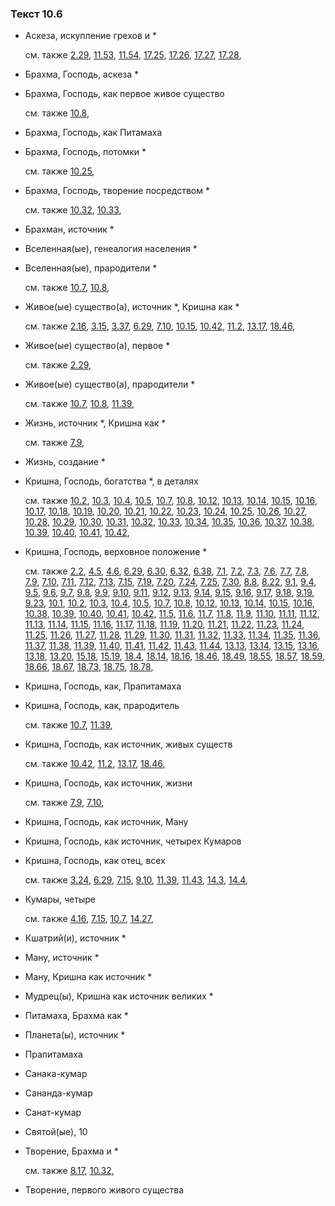### Текст 10.6
	
- Аскеза, искупление грехов и \*

	см. также  [2.29](../02/0229.md),  [11.53](../11/1153.md),  [11.54](../11/1154.md),  [17.25](../17/1725.md),  [17.26](../17/1726.md),  [17.27](../17/1727.md),  [17.28](../17/1728.md), 
	
- Брахма, Господь, аскеза \*

	
- Брахма, Господь, как первое живое существо

	см. также  [10.8](../10/1008.md), 
	
- Брахма, Господь, как Питамаха

	
- Брахма, Господь, потомки \*

	см. также  [10.25](../10/1025.md), 
	
- Брахма, Господь, творение посредством \*

	см. также  [10.32](../10/1032.md),  [10.33](../10/1033.md), 
	
- Брахман, источник \*

	
- Вселенная(ые), генеалогия населения \*

	
- Вселенная(ые), прародители \*

	см. также  [10.7](../10/1007.md),  [10.8](../10/1008.md), 
	
- Живое(ые) существо(а), источник \*, Кришна как \*

	см. также  [2.16](../02/0216.md),  [3.15](../03/0315.md),  [3.37](../03/0337.md),  [6.29](../06/0629.md),  [7.10](../07/0710.md),  [10.15](../10/1015.md),  [10.42](../10/1042.md),  [11.2](../11/1102.md),  [13.17](../13/1317.md),  [18.46](../18/1846.md), 
	
- Живое(ые) существо(а), первое \*

	см. также  [2.29](../02/0229.md), 
	
- Живое(ые) существо(а), прародители \*

	см. также  [10.7](../10/1007.md),  [10.8](../10/1008.md),  [11.39](../11/1139.md), 
	
- Жизнь, источник \*, Кришна как \*

	см. также  [7.9](../07/0709.md), 
	
- Жизнь, создание \*

	
- Кришна, Господь, богатства \*, в деталях

	см. также  [10.2](../10/1002.md),  [10.3](../10/1003.md),  [10.4](../10/1004.md),  [10.5](../10/1005.md),  [10.7](../10/1007.md),  [10.8](../10/1008.md),  [10.12](../10/1012.md),  [10.13](../10/1013.md),  [10.14](../10/1014.md),  [10.15](../10/1015.md),  [10.16](../10/1016.md),  [10.17](../10/1017.md),  [10.18](../10/1018.md),  [10.19](../10/1019.md),  [10.20](../10/1020.md),  [10.21](../10/1021.md),  [10.22](../10/1022.md),  [10.23](../10/1023.md),  [10.24](../10/1024.md),  [10.25](../10/1025.md),  [10.26](../10/1026.md),  [10.27](../10/1027.md),  [10.28](../10/1028.md),  [10.29](../10/1029.md),  [10.30](../10/1030.md),  [10.31](../10/1031.md),  [10.32](../10/1032.md),  [10.33](../10/1033.md),  [10.34](../10/1034.md),  [10.35](../10/1035.md),  [10.36](../10/1036.md),  [10.37](../10/1037.md),  [10.38](../10/1038.md),  [10.39](../10/1039.md),  [10.40](../10/1040.md),  [10.41](../10/1041.md),  [10.42](../10/1042.md), 
	
- Кришна, Господь, верховное положение \*

	см. также  [2.2](../02/0202.md),  [4.5](../04/0405.md),  [4.6](../04/0406.md),  [6.29](../06/0629.md),  [6.30](../06/0630.md),  [6.32](../06/0632.md),  [6.38](../06/0638.md),  [7.1](../07/0701.md),  [7.2](../07/0702.md),  [7.3](../07/0703.md),  [7.6](../07/0706.md),  [7.7](../07/0707.md),  [7.8](../07/0708.md),  [7.9](../07/0709.md),  [7.10](../07/0710.md),  [7.11](../07/0711.md),  [7.12](../07/0712.md),  [7.13](../07/0713.md),  [7.15](../07/0715.md),  [7.19](../07/0719.md),  [7.20](../07/0720.md),  [7.24](../07/0724.md),  [7.25](../07/0725.md),  [7.30](../07/0730.md),  [8.8](../08/0808.md),  [8.22](../08/0822.md),  [9.1](../09/0901.md),  [9.4](../09/0904.md),  [9.5](../09/0905.md),  [9.6](../09/0906.md),  [9.7](../09/0907.md),  [9.8](../09/0908.md),  [9.9](../09/0909.md),  [9.10](../09/0910.md),  [9.11](../09/0911.md),  [9.12](../09/0912.md),  [9.13](../09/0913.md),  [9.14](../09/0914.md),  [9.15](../09/0915.md),  [9.16](../09/0916.md),  [9.17](../09/0917.md),  [9.18](../09/0918.md),  [9.19](../09/0919.md),  [9.23](../09/0923.md),  [10.1](../10/1001.md),  [10.2](../10/1002.md),  [10.3](../10/1003.md),  [10.4](../10/1004.md),  [10.5](../10/1005.md),  [10.7](../10/1007.md),  [10.8](../10/1008.md),  [10.12](../10/1012.md),  [10.13](../10/1013.md),  [10.14](../10/1014.md),  [10.15](../10/1015.md),  [10.16](../10/1016.md),  [10.38](../10/1038.md),  [10.39](../10/1039.md),  [10.40](../10/1040.md),  [10.41](../10/1041.md),  [10.42](../10/1042.md),  [11.5](../11/1105.md),  [11.6](../11/1106.md),  [11.7](../11/1107.md),  [11.8](../11/1108.md),  [11.9](../11/1109.md),  [11.10](../11/1110.md),  [11.11](../11/1111.md),  [11.12](../11/1112.md),  [11.13](../11/1113.md),  [11.14](../11/1114.md),  [11.15](../11/1115.md),  [11.16](../11/1116.md),  [11.17](../11/1117.md),  [11.18](../11/1118.md),  [11.19](../11/1119.md),  [11.20](../11/1120.md),  [11.21](../11/1121.md),  [11.22](../11/1122.md),  [11.23](../11/1123.md),  [11.24](../11/1124.md),  [11.25](../11/1125.md),  [11.26](../11/1126.md),  [11.27](../11/1127.md),  [11.28](../11/1128.md),  [11.29](../11/1129.md),  [11.30](../11/1130.md),  [11.31](../11/1131.md),  [11.32](../11/1132.md),  [11.33](../11/1133.md),  [11.34](../11/1134.md),  [11.35](../11/1135.md),  [11.36](../11/1136.md),  [11.37](../11/1137.md),  [11.38](../11/1138.md),  [11.39](../11/1139.md),  [11.40](../11/1140.md),  [11.41](../11/1141.md),  [11.42](../11/1142.md),  [11.43](../11/1143.md),  [11.44](../11/1144.md),  [13.13](../13/1313.md),  [13.14](../13/1314.md),  [13.15](../13/1315.md),  [13.16](../13/1316.md),  [13.18](../13/1318.md),  [13.20](../13/1320.md),  [15.18](../15/1518.md),  [15.19](../15/1519.md),  [18.4](../18/1804.md),  [18.14](../18/1814.md),  [18.16](../18/1816.md),  [18.46](../18/1846.md),  [18.49](../18/1849.md),  [18.55](../18/1855.md),  [18.57](../18/1857.md),  [18.59](../18/1859.md),  [18.66](../18/1866.md),  [18.67](../18/1867.md),  [18.73](../18/1873.md),  [18.75](../18/1875.md),  [18.78](../18/1878.md), 
	
- Кришна, Господь, как, Прапитамаха

	
- Кришна, Господь, как, прародитель

	см. также  [10.7](../10/1007.md),  [11.39](../11/1139.md), 
	
- Кришна, Господь, как источник, живых существ

	см. также  [10.42](../10/1042.md),  [11.2](../11/1102.md),  [13.17](../13/1317.md),  [18.46](../18/1846.md), 
	
- Кришна, Господь, как источник, жизни

	см. также  [7.9](../07/0709.md),  [7.10](../07/0710.md), 
	
- Кришна, Господь, как источник, Ману

	
- Кришна, Господь, как источник, четырех Кумаров

	
- Кришна, Господь, как отец, всех

	см. также  [3.24](../03/0324.md),  [6.29](../06/0629.md),  [7.15](../07/0715.md),  [9.10](../09/0910.md),  [11.39](../11/1139.md),  [11.43](../11/1143.md),  [14.3](../14/1403.md),  [14.4](../14/1404.md), 
	
- Кумары, четыре

	см. также  [4.16](../04/0416.md),  [7.15](../07/0715.md),  [10.7](../10/1007.md),  [14.27](../14/1427.md), 
	
- Кшатрий(и), источник \*

	
- Ману, источник \*

	
- Ману, Кришна как источник \*

	
- Мудрец(ы), Кришна как источник великих \*

	
- Питамаха, Брахма как \*

	
- Планета(ы), источник \*

	
- Прапитамаха

	
- Санака-кумар

	
- Сананда-кумар

	
- Санат-кумар

	
- Святой(ые), 10

	
- Творение, Брахма и \*

	см. также  [8.17](../08/0817.md),  [10.32](../10/1032.md), 
	
- Творение, первого живого существа

